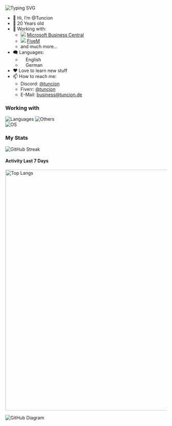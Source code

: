 
![Typing SVG](https://readme-typing-svg.demolab.com?font=Fira+Code&weight=600&pause=1500&random=false&width=435&height=30&lines=Hi!++I'm+Tuncion+%F0%9F%91%8B%F0%9F%8F%BB;I'm+a+Junior+Software+Developer+%F0%9F%9A%80;Feel+free+to+contact+me+%F0%9F%A4%9D)

- 👋 Hi, I’m @Tuncion
- 🤏 20 Years old
- 🔭 Working with:
	- <img src="https://i.ibb.co/0rT9NF2/business-central-logo.png" width=“12”> [Microsoft Business Central](https://www.microsoft.com/dynamics-365/products/business-central)
 	- <img src="https://i.ibb.co/bWsWGMh/fivem-logo.png" width=“12”> [FiveM](https://fivem.net) 
	- and much more...
- 🗨️ Languages: 
    - <img src="https://hatscripts.github.io/circle-flags/flags/us.svg" width="12"> English
    - <img src="https://hatscripts.github.io/circle-flags/flags/de.svg" width="12"> German
- ❤️ Love to learn new stuff
- 📫 How to reach me: 
	- Discord: [@tuncion](https://discord.gg/323HfHyGW4) 
	- Fiverr: [@tuncion](https://fiverr.com/tuncion)
	- E-Mail: <a href="mailto:business@tuncion.de">business@tuncion.de</a>

### Working with

![Languages](https://skillicons.dev/icons?i=git,html,css,js,ts,docker,discordjs,lua,nodejs,python,mysql,figma,next,react,tailwind)
![Others](https://skillicons.dev/icons?i=discord,vscode,azure,obsidian,md,bash,github) \
![OS](https://skillicons.dev/icons?i=windows,apple,linux)

### My Stats

![GitHub Streak](https://github-readme-streak-stats.herokuapp.com?user=tuncion&theme=github-dark-blue&hide_border=true)

#### Activity Last 7 Days
<img alt="Top Langs" width="750" src="https://wakatime.com/share/@018c0bd0-42e0-4aee-9778-fabce28c0110/4eabf4c2-36c7-4a23-969f-f686a29e8720.svg">

![GitHub Diagram](https://github-readme-activity-graph.vercel.app/graph?username=tuncion&theme=react-dark&hide_border=true&color=BDDFFF&line=6E93B5&point=BDDFFF)
<!--
**Tuncion/Tuncion** is a ✨ _special_ ✨ repository because its `README.md` (this file) appears on your GitHub profile.

Here are some ideas to get you started:

- 🔭 I’m currently working on ...
- 🌱 I’m currently learning ...
- 👯 I’m looking to collaborate on ...
- 🤔 I’m looking for help with ...
- 💬 Ask me about ...
- 📫 How to reach me: ...
- 😄 Pronouns: ...
- ⚡ Fun fact: ...
-->

